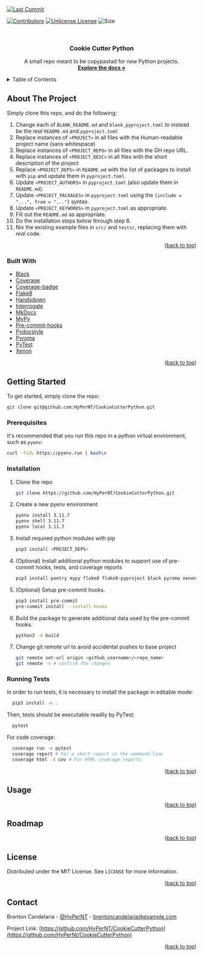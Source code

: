 <a id="readme-top"></a>
<!-- PROJECT SHIELDS -->
<!--
*** I'm using markdown "reference style" links for readability.
*** Reference links are enclosed in brackets [ ] instead of parentheses ( ).
*** See the bottom of this document for the declaration of the reference variables
*** for contributors-url, forks-url, etc. This is an optional, concise syntax you may use.
*** https://www.markdownguide.org/basic-syntax/#reference-style-links
-->
[![Last Commit][last-commit-shield]][last-commit-url]
<!-- [![Coverage][coverage-badge]][coverage-url] -->
<!-- ![Interrogate][interrogate-shield] -->
[![Contributors][contributors-shield]][contributors-url]
[![Unlicense License][license-shield]][license-url]
![Size][repo-size-shield]

<br />
<div align="center">
  <a href="https://github.com/HyPerNT/CookieCutterPython">
    <!-- <img src="https://upload.wikimedia.org/wikipedia/commons/c/c5/Wordle_Logo.svg" alt="Logo" width="80" height="80"> -->
  </a>

  <h3 align="center">Cookie Cutter Python</h3>

  <p align="center">
    A small repo meant to be copypastad for new Python projects.
    <br />
    <a href="https://hypernt.github.io/CookieCutterPython/"><strong>Explore the docs »</strong></a>
    <br />
  </p>
</div>



<!-- TABLE OF CONTENTS -->
<details>
  <summary>Table of Contents</summary>
  <ol>
    <li>
      <a href="#about-the-project">About The Project</a>
    </li>
    <li>
      <a href="#getting-started">Getting Started</a>
      <ul>
        <li><a href="#prerequisites">Prerequisites</a></li>
        <li><a href="#installation">Installation</a></li>
        <li><a href="#running-tests">Running Tests</a></li>
      </ul>
    </li>
    <li><a href="#usage">Usage</a></li>
    <li><a href="#roadmap">Roadmap</a></li>
    <li><a href="#license">License</a></li>
    <li><a href="#contact">Contact</a></li>
  </ol>
</details>



<!-- ABOUT THE PROJECT -->
## About The Project

<!-- [![Product Name Screen Shot][product-screenshot]](https://example.com) -->

Simply clone this repo, and do the following:
1. Change each of `BLANK_README.md` and `blank_pyproject.toml` to instead be the _real_ `README.md` and `pyproject.toml`
2. Replace instances of `<PROJECT>` in all files with the Human-readable project name (sans whitespace)
3. Replace instances of `<PROJECT_REPO>` in all files with the GH repo URL.
4. Replace instances of `<PROJECT_DESC>` in all files with the short description of the project
5. Replace `<PROJECT_DEPS>` in `README.md` with the list of packages to install with `pip` and update them in `pyproject.toml`.
6. Update `<PROJECT_AUTHORS>` in `pyproject.toml` (also update them in `README.md`).
7. Update `<PROJECT_PACKAGES>` in `pyproject.toml` using the `{include = "...", from = "..."}` syntax.
8. Update `<PROJECT_KEYWORDS>` in `pyproject.toml` as appropriate.
9. Fill out the `README.md` as appropriate.
10. Do the installation steps below through step 6.
11. Nix the existing example files in `src/` and `tests/`, replacing them with _real_ code.

<p align="right">(<a href="#readme-top">back to top</a>)</p>



### Built With

* [Black](black-url)
* [Coverage](coverage-url)
* [Coverage-badge](coverage-badge-url)
* [Flake8](flake8-url)
* [Handsdown](hd-url)
* [Interrogate](int-url)
* [MkDocs](mkdocs-url)
* [MyPy](mypy-url)
* [Pre-commit-hooks](pch-url)
* [Pydocstyle](pds-url)
* [Pyroma](pyroma-url)
* [PyTest](pytest-url)
* [Xenon](xenon-url)

<p align="right">(<a href="#readme-top">back to top</a>)</p>



<!-- GETTING STARTED -->
## Getting Started

To get started, simply clone the repo:
```sh
git clone git@github.com:HyPerNT/CookieCutterPython.git
```

### Prerequisites

It's recommended that you run this repo in a python virtual environment, such as `pyenv`:
```sh
curl -fsSL https://pyenv.run | bash\n
```

### Installation

1. Clone the repo
   ```sh
   git clone https://github.com/HyPerNT/CookieCutterPython.git
   ```
2. Create a new pyenv environment
   ```sh
   pyenv install 3.11.7
   pyenv shell 3.11.7
   pyenv local 3.11.7
   ```
3. Install required python modules with pip
   ```sh
   pip3 install <PROJECT_DEPS>
   ```
4. (Optional) Install additional python modules to support use of pre-commit hooks, tests, and coverage reports
   ```sh
   pip3 install poetry mypy flake8 flake8-pyproject black pyroma xenon interrogate handsdown mkdocs pytest coverage coverage-badge isort conventional-pre-commit dos2unix
   ```
5. (Optional) Setup pre-commit hooks.
   ```sh
   pip3 install pre-commit
   pre-commit install --install-hooks
   ```
6. Build the package to generate additional data used by the pre-commit hooks.
   ```sh
   python3 -m build
   ```
7. Change git remote url to avoid accidental pushes to base project
   ```sh
   git remote set-url origin <github_username>/<repo_name>
   git remote -v # confirm the changes
   ```

### Running Tests

In order to run tests, it is necessary to install the package in editable mode:
```sh
  pip3 install -e .
```

Then, tests should be executable readily by PyTest:
```sh
  pytest
```

For code coverage:
```sh
  coverage run -m pytest
  coverage report # For a short report in the command-line
  coverage html -d cov # For HTML coverage reports
```
<p align="right">(<a href="#readme-top">back to top</a>)</p>



<!-- USAGE EXAMPLES -->
## Usage


<p align="right">(<a href="#readme-top">back to top</a>)</p>



<!-- ROADMAP -->
## Roadmap


<p align="right">(<a href="#readme-top">back to top</a>)</p>

<!-- LICENSE -->
## License

Distributed under the MIT License. See `LICENSE` for more information.

<p align="right">(<a href="#readme-top">back to top</a>)</p>



<!-- CONTACT -->
## Contact

Brenton Candelaria - [@HyPerNT](https://discord.com/users/198554971954872320) - brentoncandelaria@example.com

Project Link: [https://github.com/HyPerNT/CookieCutterPython](https://github.com/HyPerNt/CookieCutterPython)

<p align="right">(<a href="#readme-top">back to top</a>)</p>

<!-- MARKDOWN LINKS & IMAGES -->
<!-- https://www.markdownguide.org/basic-syntax/#reference-style-links -->
[last-commit-shield]: https://img.shields.io/github/last-commit/HyPerNT/CookieCutterPython
[last-commit-url]: https://github.com/HyPerNT/CookieCutterPython/commits/main/
[contributors-shield]: https://img.shields.io/github/contributors/HyPerNT/CookieCutterPython
[contributors-url]: https://github.com/HyPerNT/CookieCutterPython/graphs/contributors
[license-shield]: https://img.shields.io/github/license/HyPerNT/CookieCutterPython
[license-url]: https://github.com/HyPerNT/CookieCutterPython/blob/main/LICENSE
[interrogate-shield]: ./badges/interrogate.svg
[repo-size-shield]: https://img.shields.io/github/languages/code-size/HyPerNT/CookieCutterPython
[coverage-badge]: badges/coverage.svg

<!-- URLs for packages used by this project -->
[pytest-url]: https://docs.pytest.org/en/stable/
[black-url]: https://github.com/psf/black
[pch-url]: https://github.com/pre-commit/pre-commit-hooks
[flake8-url]: https://flake8.pycqa.org/en/latest/
[mypy-url]: https://mypy-lang.org
[xenon-url]: https://pypi.org/project/xenon/
[pyroma-url]: https://pypi.org/project/pyroma/
[int-url]: https://interrogate.readthedocs.io/en/latest/
[pds-url]: https://www.pydocstyle.org/en/stable/
[hd-url]: https://github.com/vemel/handsdown
[coverage-url]: https://coverage.readthedocs.io/en/7.9.1/
[coverage-badge-url]: https://pypi.org/project/coverage-badge/
[mkdocs-url]: https://www.mkdocs.org
